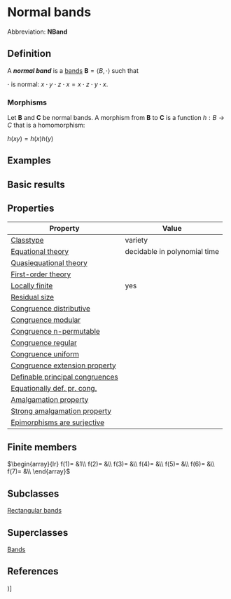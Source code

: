 # Normal bands

Abbreviation: **NBand**
## Definition
A ***normal band*** is a [bands](bands.md) $\mathbf{B}=\langle B,\cdot
\rangle$ such that

$\cdot$ is normal:  $x\cdot y\cdot z\cdot x=x\cdot z\cdot y\cdot x$.
### Morphisms
Let $\mathbf{B}$ and $\mathbf{C}$ be normal bands. A morphism from $\mathbf{B}$
to $\mathbf{C}$ is a function $h:B\rightarrow C$ that is a homomorphism: 

$h(xy)=h(x)h(y)$

## Examples


## Basic results

## Properties


|Property|Value|
|---|---|
|[Classtype](classtype.md)  |variety |
|[Equational theory](equational_theory.md)  |decidable in polynomial time |
|[Quasiequational theory](quasiequational_theory.md)  | |
|[First-order theory](first-order_theory.md)  | |
|[Locally finite](locally_finite.md)  |yes |
|[Residual size](residual_size.md)  | |
|[Congruence distributive](congruence_distributive.md)  | |
|[Congruence modular](congruence_modular.md)  | |
|[Congruence n-permutable](congruence_n-permutable.md)  | |
|[Congruence regular](congruence_regular.md)  | |
|[Congruence uniform](congruence_uniform.md)  | |
|[Congruence extension property](congruence_extension_property.md)  | |
|[Definable principal congruences](definable_principal_congruences.md)  | |
|[Equationally def. pr. cong.](equationally_def._pr._cong..md)  | |
|[Amalgamation property](amalgamation_property.md)  | |
|[Strong amalgamation property](strong_amalgamation_property.md)  | |
|[Epimorphisms are surjective](epimorphisms_are_surjective.md)  | |
## Finite members

$\begin{array}{lr}
f(1)= &1\\
f(2)= &\\
f(3)= &\\
f(4)= &\\
f(5)= &\\
f(6)= &\\
f(7)= &\\
\end{array}$

## Subclasses
[Rectangular bands](rectangular_bands.md) 

## Superclasses
[Bands](bands.md) 


## References


)]